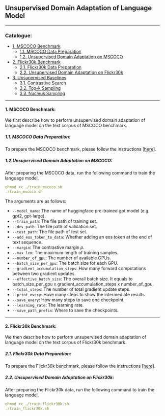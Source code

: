 ## Unsupervised Domain Adaptation of Language Model
****
### Catalogue:
* <a href='#mscoco'>1. MSCOCO Benchmark</a>
    * <a href='#mscoco_data_preparation'>1.1. MSCOCO Data Preparation</a>
    * <a href='#mscoco_training'>1.2. Unsupervised Domain Adaptation on MSCOCO</a>
* <a href='#flickr30k'>2. Flickr30k Benchmark</a>
    * <a href='#flickr30k_data_preparation'>2.1. Flickr30k Data Preparation</a>
    * <a href='#flickr30k_training'>2.2. Unsupervised Domain Adaptation on Flickr30k</a>
* <a href='#unsupervised_baselines'>3. Unsupervised Baselines</a>
    * <a href='#contrastive_search'>3.1. Contrastive Search</a>
    * <a href='#top_k_sampling'>3.2. Top-k Sampling</a>
    * <a href='#nucleus_sampling'>3.3. Nucleus Sampling</a> 

****
<span id='mscoco'/>

#### 1. MSCOCO Benchmark:

We first describe how to perform unsupervised domain adaptation of language model on the text corpus of MSCOCO benchmark.

<span id='mscoco_data_preparation'/>

##### 1.1. MSCOCO Data Preparation:

To prepare the MSCOCO benchmark, please follow the instructions [[here]](https://github.com/yxuansu/MAGIC/tree/main/image_captioning/data#1-mscoco-benchmark).

<span id='mscoco_training'/>

##### 1.2.Unsupervised Domain Adaptation on MSCOCO:
After preparing the MSCOCO data, run the following command to train the language model.
```yaml
chmod +x ./train_mscoco.sh
./train_mscoco.sh
```
The arguments are as follows:
* `--model_name`: The name of huggingface pre-trained gpt model (e.g. gpt2, gpt-large).
* `--train_path`: The file path of training set.
* `--dev_path`: The file path of validation set.
* `--test_path`: The file path of test set.
* `--add_eos_token_to_data`: Whether adding an eos token at the end of text sequence.
* `--margin`: The contrastive margin $\rho$.
* `--max_len`: The maximum length of training samples.
* `--number_of_gpu`: The number of available GPUs.
* `--batch_size_per_gpu`: The batch size for each GPU.
* `--gradient_accumulation_steps`: How many forward computations between two gradient updates.
* `--effective_batch_size`: The overall batch size. It equals to batch_size_per_gpu x gradient_accumulation_steps x number_of_gpu.
* `--total_steps`: The number of total gradient update steps.
* `--print_every`: Have many steps to show the intermediate results.
* `--save_every`: How many steps to save one checkpoint.
* `--learning_rate`: The learning rate.
* `--save_path_prefix`: Where to save the checkpoints.

****
<span id='flickr30k'/>

#### 2. Flickr30k Benchmark:

We then describe how to perform unsupervised domain adaptation of language model on the text corpus of Flickr30k benchmark.

<span id='flickr30k_data_preparation'/>

##### 2.1. Flickr30k Data Preparation:

To prepare the Flickr30k benchmark, please follow the instructions [[here]](https://github.com/yxuansu/MAGIC/tree/main/image_captioning/data#2-flickr30k-benchmark).

<span id='flickr30k_training'/>

##### 2.2. Unsupervised Domain Adaptation on Flickr30k:
After preparing the Flickr30k data, run the following command to train the language model.
```yaml
chmod +x ./train_flickr30k.sh
./train_flickr30k.sh
```





